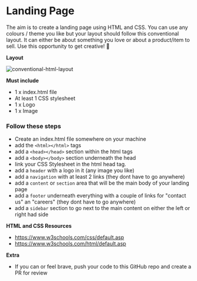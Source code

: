# Landing Page
The aim is to create a landing page using HTML and CSS. You can use any colours / theme you like but your layout should follow this conventional layout. 
It can either be about something you love or about a product/item to sell. Use this opportunity to get creative! 🤩

**Layout**

![conventional-html-layout](https://user-images.githubusercontent.com/8501831/177340780-007f6be7-f5d8-49e9-8616-0f65f57479c2.png)

**Must include**

- 1 x index.html file
- At least 1 CSS stylesheet
- 1 x Logo
- 1 x Image

### Follow these steps
- Create an index.html file somewhere on your machine
- add the `<html></html>` tags
- add a `<head></head>` section within the html tags
- add a `<body></body>` section underneath the head
- link your CSS Stylesheet in the html head tag.
- add a `header` with a logo in it (any image you like)
- add a `navigation` with at least 2 links (they dont have to go anywhere)
- add a `content` or `section` area that will be the main body of your landing page
- add a `footer` underneath everything with a couple of links for "contact us" an "careers" (they dont have to go anywhere)
- add a `sidebar` section to go next to the main content on either the left or right had side

**HTML and CSS Resources**
- https://www.w3schools.com/css/default.asp
- https://www.w3schools.com/html/default.asp

**Extra**
- If you can or feel brave, push your code to this GitHub repo and create a PR for review
